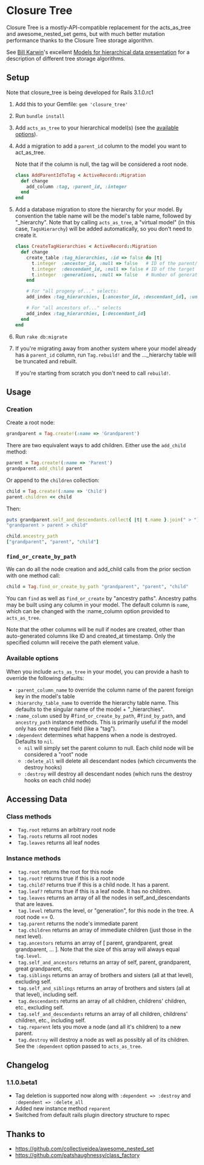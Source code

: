 # Closure Tree

Closure Tree is a mostly-API-compatible replacement for the
acts_as_tree and awesome_nested_set gems, but with much better
mutation performance thanks to the Closure Tree storage algorithm.

See [Bill Karwin](http://karwin.blogspot.com/)'s excellent
[Models for hierarchical data presentation](http://www.slideshare.net/billkarwin/models-for-hierarchical-data)
for a description of different tree storage algorithms.

## Setup

Note that closure_tree is being developed for Rails 3.1.0.rc1

1.  Add this to your Gemfile: ```gem 'closure_tree'```

2.  Run ```bundle install```

3.  Add ```acts_as_tree``` to your hierarchical model(s) (see the <a href="#options">available options</a>).

4.  Add a migration to add a ```parent_id``` column to the model you want to act_as_tree.

    Note that if the column is null, the tag will be considered a root node.

      ```ruby
      class AddParentIdToTag < ActiveRecord::Migration
        def change
          add_column :tag, :parent_id, :integer
        end
      end
      ```

5.  Add a database migration to store the hierarchy for your model. By
    convention the table name will be the model's table name, followed by
    "_hierarchy". Note that by calling ```acts_as_tree```, a "virtual model" (in this case, ```TagsHierarchy```) will be added automatically, so you don't need to create it.

      ```ruby
      class CreateTagHierarchies < ActiveRecord::Migration
        def change
          create_table :tag_hierarchies, :id => false do |t|
            t.integer  :ancestor_id, :null => false   # ID of the parent/grandparent/great-grandparent/... tag
            t.integer  :descendant_id, :null => false # ID of the target tag
            t.integer  :generations, :null => false   # Number of generations between the ancestor and the descendant. Parent/child = 1, for example.
          end

          # For "all progeny of..." selects:
          add_index :tag_hierarchies, [:ancestor_id, :descendant_id], :unique => true

          # For "all ancestors of..." selects
          add_index :tag_hierarchies, [:descendant_id]
        end
      end
      ```

6.  Run ```rake db:migrate```

7.  If you're migrating away from another system where your model already has a
    ```parent_id``` column, run ```Tag.rebuild!``` and the
    ..._hierarchy table will be truncated and rebuilt.

    If you're starting from scratch you don't need to call ```rebuild!```.

## Usage

### Creation

Create a root node:

  ```ruby
  grandparent = Tag.create!(:name => 'Grandparent')
  ```

There are two equivalent ways to add children. Either use the ```add_child``` method:

  ```ruby
  parent = Tag.create!(:name => 'Parent')
  grandparent.add_child parent
  ```

Or append to the ```children``` collection:

  ```ruby
  child = Tag.create!(:name => 'Child')
  parent.children << child
  ```
  
Then:

  ```ruby
  puts grandparent.self_and_descendants.collect{ |t| t.name }.join(" > ")
  "grandparent > parent > child"

  child.ancestry_path
  ["grandparent", "parent", "child"]
  ```

### <code>find_or_create_by_path</code>

We can do all the node creation and add_child calls from the prior section with one method call:

  ```ruby
  child = Tag.find_or_create_by_path "grandparent", "parent", "child"
  ```

You can ```find``` as well as ```find_or_create``` by "ancestry paths". Ancestry paths may be built using any column in your model. The default column is ```name```, which can be changed with the :name_column option provided to ```acts_as_tree```.

Note that the other columns will be null if nodes are created, other than auto-generated columns like ID and created_at timestamp. Only the specified column will receive the path element value.

### Available options
<a id="options" />

When you include ```acts_as_tree``` in your model, you can provide a hash to override the following defaults:

* ```:parent_column_name``` to override the column name of the parent foreign key in the model's table
* ```:hierarchy_table_name``` to override the hierarchy table name. This defaults to the singular name of the model + "_hierarchies".
* ```:name_column``` used by #```find_or_create_by_path```, #```find_by_path```, and ```ancestry_path``` instance methods. This is primarily useful if the model only has one required field (like a "tag").
* ```:dependent``` determines what happens when a node is destroyed. Defaults to ```nil```.
    * ```nil``` will simply set the parent column to null. Each child node will be considered a "root" node
    * ```:delete_all``` will delete all descendant nodes (which circumvents the destroy hooks)
    * ```:destroy``` will destroy all descendant nodes (which runs the destroy hooks on each child node)

## Accessing Data

### Class methods

* ``` Tag.root``` returns an arbitrary root node
* ``` Tag.roots``` returns all root nodes
* ``` Tag.leaves``` returns all leaf nodes

### Instance methods

* ``` tag.root``` returns the root for this node
* ``` tag.root?``` returns true if this is a root node
* ``` tag.child?``` returns true if this is a child node. It has a parent.
* ``` tag.leaf?``` returns true if this is a leaf node. It has no children.
* ``` tag.leaves``` returns an array of all the nodes in self_and_descendants that are leaves.
* ``` tag.level``` returns the level, or "generation", for this node in the tree. A root node == 0.
* ``` tag.parent``` returns the node's immediate parent
* ``` tag.children``` returns an array of immediate children (just those in the next level).
* ``` tag.ancestors``` returns an array of [ parent, grandparent, great grandparent, ... ]. Note that the size of this array will always equal ```tag.level```.
* ``` tag.self_and_ancestors``` returns an array of self, parent, grandparent, great grandparent, etc.
* ``` tag.siblings``` returns an array of brothers and sisters (all at that level), excluding self.
* ``` tag.self_and_siblings``` returns an array of brothers and sisters (all at that level), including self.
* ``` tag.descendants``` returns an array of all children, childrens' children, etc., excluding self.
* ``` tag.self_and_descendants``` returns an array of all children, childrens' children, etc., including self.
* ``` tag.reparent``` lets you move a node (and all it's children) to a new parent.
* ``` tag.destroy``` will destroy a node as well as possibly all of its children. See the ```:dependent``` option passed to ```acts_as_tree```.

## Changelog

### 1.1.0.beta1

* Tag deletion is supported now along with ```:dependent => :destroy``` and ```:dependent => :delete_all```
* Added new instance method ```reparent```
* Switched from default rails plugin directory structure to rspec

## Thanks to

* https://github.com/collectiveidea/awesome_nested_set
* https://github.com/patshaughnessy/class_factory
